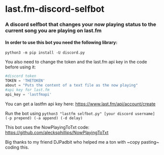 # last.fm-discord-selfbot
### A discord selfbot that changes your now playing status to the current song you are playing on last.fm

#### In order to use this bot you need the following library:

`python3 -m pip install -U discord.py`

You also need to change the token and the last.fm api key in the code before using it:

```python
#discord token
TOKEN = 'THETOKEN'
about = "Puts the content of a text file as the now playing"
#api key for last.fm
api_key = 'lastfmapi'
```
You can get a lastfm api key here: https://www.last.fm/api/account/create

Run the bot using `python3 "lastfm selfbot.py" [your discord username] (-p prepend) (-a append) (-d delay)`


This bot uses the NowPlayingToTxt code: https://github.com/alecksphillips/NowPlayingToTxt

Big thanks to my friend DJPadbit who helped me a ton with ~copy pasting~ coding this.

